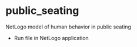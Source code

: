 # public_seating
NetLogo model of human behavior in public seating
 * Run file in NetLogo application
